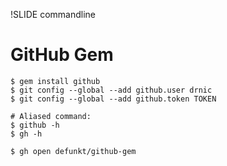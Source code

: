 !SLIDE commandline
# GitHub Gem #

    $ gem install github
    $ git config --global --add github.user drnic
    $ git config --global --add github.token TOKEN

    # Aliased command:
    $ github -h
    $ gh -h
    
    $ gh open defunkt/github-gem

